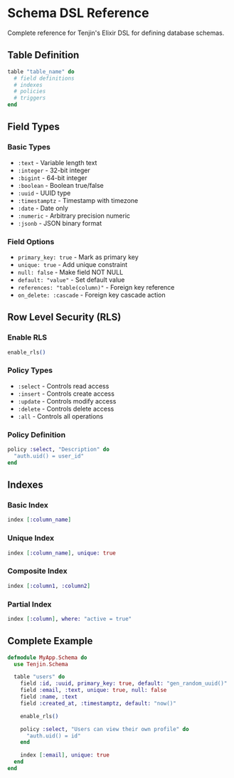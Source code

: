 # Schema DSL Reference

Complete reference for Tenjin's Elixir DSL for defining database schemas.

## Table Definition

```elixir
table "table_name" do
  # field definitions
  # indexes
  # policies
  # triggers
end
```

## Field Types

### Basic Types
- `:text` - Variable length text
- `:integer` - 32-bit integer
- `:bigint` - 64-bit integer
- `:boolean` - Boolean true/false
- `:uuid` - UUID type
- `:timestamptz` - Timestamp with timezone
- `:date` - Date only
- `:numeric` - Arbitrary precision numeric
- `:jsonb` - JSON binary format

### Field Options
- `primary_key: true` - Mark as primary key
- `unique: true` - Add unique constraint
- `null: false` - Make field NOT NULL
- `default: "value"` - Set default value
- `references: "table(column)"` - Foreign key reference
- `on_delete: :cascade` - Foreign key cascade action

## Row Level Security (RLS)

### Enable RLS
```elixir
enable_rls()
```

### Policy Types
- `:select` - Controls read access
- `:insert` - Controls create access  
- `:update` - Controls modify access
- `:delete` - Controls delete access
- `:all` - Controls all operations

### Policy Definition
```elixir
policy :select, "Description" do
  "auth.uid() = user_id"
end
```

## Indexes

### Basic Index
```elixir
index [:column_name]
```

### Unique Index
```elixir
index [:column_name], unique: true
```

### Composite Index
```elixir
index [:column1, :column2]
```

### Partial Index
```elixir
index [:column], where: "active = true"
```

## Complete Example

```elixir
defmodule MyApp.Schema do
  use Tenjin.Schema

  table "users" do
    field :id, :uuid, primary_key: true, default: "gen_random_uuid()"
    field :email, :text, unique: true, null: false
    field :name, :text
    field :created_at, :timestamptz, default: "now()"

    enable_rls()

    policy :select, "Users can view their own profile" do
      "auth.uid() = id"
    end

    index [:email], unique: true
  end
end
```